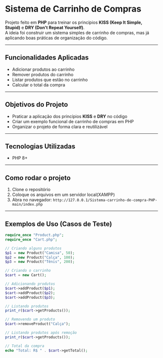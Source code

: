 # Sistema de Carrinho de Compras 

Projeto feito em **PHP** para treinar os princípios **KISS (Keep It Simple, Stupid)** e **DRY (Don't Repeat Yourself)**.  
A ideia foi construir um sistema simples de carrinho de compras, mas já aplicando boas práticas de organização do código.

---

## Funcionalidades Aplicadas

- Adicionar produtos ao carrinho
- Remover produtos do carrinho
- Listar produtos que estão no carrinho
- Calcular o total da compra

---

## Objetivos do Projeto

- Praticar a aplicação dos princípios **KISS** e **DRY** no código
- Criar um exemplo funcional de carrinho de compras em PHP
- Organizar o projeto de forma clara e reutilizável

---

## Tecnologias Utilizadas

- PHP 8+

---

## Como rodar o projeto

1. Clone o repositório
2. Coloque os arquivos em um servidor local(XAMPP)
3. Abra no navegador: `http://127.0.0.1/Sistema-carrinho-de-compra-PHP-main/index.php`

---

## Exemplos de Uso (Casos de Teste)

```php
require_once "Product.php";
require_once "Cart.php";

// Criando alguns produtos
$p1 = new Product("Camisa", 50);
$p2 = new Product("Calça", 100);
$p3 = new Product("Tênis", 200);

// Criando o carrinho
$cart = new Cart();

// Adicionando produtos
$cart->addProduct($p1);
$cart->addProduct($p2);
$cart->addProduct($p3);

// Listando produtos
print_r($cart->getProducts());

// Removendo um produto
$cart->removeProduct("Calça");

// Listando produtos após remoção
print_r($cart->getProducts());

// Total da compra
echo "Total: R$ " . $cart->getTotal();
```

